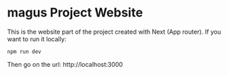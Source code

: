# magus Project Website

This is the website part of the project created with Next (App router). If you want to run it locally:
```
npm run dev
```
Then go on the url: http://localhost:3000